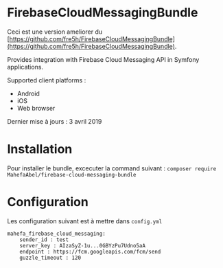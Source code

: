 
# FirebaseCloudMessagingBundle

Ceci est une version ameliorer du [https://github.com/fre5h/FirebaseCloudMessagingBundle](https://github.com/fre5h/FirebaseCloudMessagingBundle).

Provides integration with Firebase Cloud Messaging API in Symfony applications.

Supported client platforms :
- Android
- iOS
- Web browser

Dernier mise à jours : 3 avril 2019

# Installation
Pour installer le bundle, excecuter la command suivant :
`composer require MahefaAbel/firebase-cloud-messaging-bundle`

# Configuration
Les configuration suivant est à mettre dans `config.yml`

    mahefa_firebase_cloud_messaging:
	    sender_id : test
	    server_key : AIzaSyZ-1u...0GBYzPu7Udno5aA
	    endpoint : https://fcm.googleapis.com/fcm/send
	    guzzle_timeout : 120

